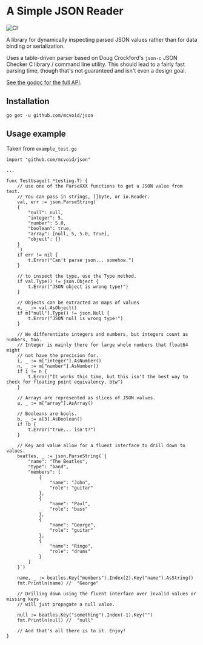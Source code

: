 # A Simple JSON Reader

![CI](https://github.com/github/docs/.github/workflows/main.yml/badge.svg)

A library for dynamically inspecting parsed JSON values rather than for data
binding or serialization.

Uses a table-driven parser based on Doug Crockford's `json-c` JSON Checker C
library / command line utility. This should lead to a fairly fast parsing time,
though that's not guaranteed and isn't even a design goal.

[See the godoc for the full API](https://pkg.go.dev/github.com/mcvoid/json).

## Installation

```
go get -u github.com/mcvoid/json
```

## Usage example

Taken from `example_test.go`

```
import "github.com/mcvoid/json"

...

func TestUsage(t *testing.T) {
	// use one of the ParseXXX functions to get a JSON value from text.
	// You can pass in strings, []byte, or io.Reader.
	val, err := json.ParseString(`
	{
		"null": null,
		"integer": 5,
		"number": 5.0,
		"boolean": true,
		"array": [null, 5, 5.0, true],
		"object": {}
	}
	`)
	if err != nil {
		t.Error("Can't parse json... somehow.")
	}

	// to inspect the type, use the Type method.
	if val.Type() != json.Object {
		t.Error("JSON object is wrong type!")
	}

	// Objects can be extracted as maps of values
	m, _ := val.AsObject()
	if m["null"].Type() != json.Null {
		t.Error("JSON null is wrong type!")
	}

	// We differentiate integers and numbers, but integers count as numbers, too.
	// Integer is mainly there for large whole numbers that float64 might
	// not have the precision for.
	i, _ := m["integer"].AsNumber()
	n, _ := m["number"].AsNumber()
	if i != n {
		t.Error("It works this time, but this isn't the best way to check for floating point equivalency, btw")
	}

	// Arrays are represented as slices of JSON values.
	a, _ := m["array"].AsArray()

	// Booleans are bools.
	b, _ := a[3].AsBoolean()
	if !b {
		t.Error("true... isn't?")
	}

	// Key and value allow for a fluent interface to drill down to values.
	beatles, _ := json.ParseString(`{
		"name": "The Beatles",
		"type": "band",
		"members": [
			{
				"name": "John",
				"role": "guitar"
			},
			{
				"name": "Paul",
				"role": "bass"
			},
			{
				"name": "George",
				"role": "guitar"
			},
			{
				"name": "Ringo",
				"role": "drums"
			}
		]
	}`)

	name, _ := beatles.Key("members").Index(2).Key("name").AsString()
	fmt.Println(name) //  "George"

	// Drilling down using the fluent interface over invalid values or missing keys
	// will just propagate a null value.

	null := beatles.Key("something").Index(-1).Key("")
	fmt.Println(null) //  "null"

	// And that's all there is to it. Enjoy!
}

```


